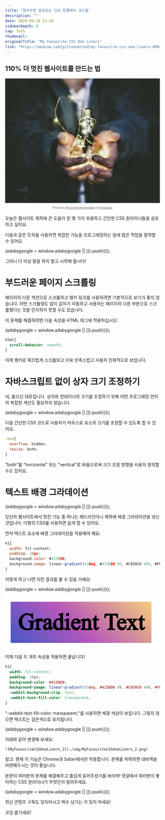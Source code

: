 ```yaml
---
title: "알아두면 쓸모있는 CSS 한줄짜리 코드들"
description: ""
date: 2024-04-19 21:50
sidebarDepth: 0
tag: Tech
thumbnail: 
originalTitle: "My Favourite CSS One Liners"
link: "https://medium.com/gitconnected/my-favourite-css-one-liners-409ad070f0da"
---
```



## 110% 더 멋진 웹사이트를 만드는 법

![이미지](./img/MyFavouriteCSSOneLiners_0.png)

오늘은 웹사이트 제작에 큰 도움이 된 몇 가지 유용하고 간단한 CSS 원라이너들을 공유하고 싶어요.

다음과 같은 트릭을 사용하면 복잡한 기능을 프로그래밍하는 일에 많은 작업을 절약할 수 있어요.

<!-- ui-log 수평형 -->
<ins class="adsbygoogle"
  style="display:block"
  data-ad-client="ca-pub-4877378276818686"
  data-ad-slot="9743150776"
  data-ad-format="auto"
  data-full-width-responsive="true"></ins>
<component is="script">
(adsbygoogle = window.adsbygoogle || []).push({});
</component>

그러니 더 이상 말을 하지 말고 시작해 봅시다!

# 부드러운 페이지 스크롤링

페이지의 다른 섹션으로 스크롤하고 앵커 링크를 사용하려면 기본적으로 보기가 좋지 않습니다. 어떤 스크롤링도 없이 갑자기 이동하고 사용자는 페이지의 다른 부분으로 스크롤했다는 것을 인지하지 못할 수도 있습니다.

이 문제를 해결하려면 다음 속성을 HTML 태그에 적용하십시오:

<!-- ui-log 수평형 -->
<ins class="adsbygoogle"
  style="display:block"
  data-ad-client="ca-pub-4877378276818686"
  data-ad-slot="9743150776"
  data-ad-format="auto"
  data-full-width-responsive="true"></ins>
<component is="script">
(adsbygoogle = window.adsbygoogle || []).push({});
</component>

```css
html{
  scroll-behavior: smooth;
}
```

이제 앵커로 매끄럽게 스크롤되고 더욱 만족스럽고 사용자 친화적으로 보입니다.

# 자바스크립트 없이 상자 크기 조정하기

네, 들으신 대로입니다. 상자와 컨테이너의 크기를 조정하기 위해 어떤 프로그래밍 언어의 복잡한 계산도 필요하지 않습니다.

<!-- ui-log 수평형 -->
<ins class="adsbygoogle"
  style="display:block"
  data-ad-client="ca-pub-4877378276818686"
  data-ad-slot="9743150776"
  data-ad-format="auto"
  data-full-width-responsive="true"></ins>
<component is="script">
(adsbygoogle = window.adsbygoogle || []).push({});
</component>

다음 간단한 CSS 코드로 사용자가 마우스로 요소의 크기를 조정할 수 있도록 할 수 있어요.

```js
.box{
  overflow: hidden;
  resize: both;
}
```

"both"를 "horizontal" 또는 "vertical"로 바꿈으로써 크기 조정 방향을 사용자 정의할 수도 있어요.

# 텍스트 배경 그라데이션

<!-- ui-log 수평형 -->
<ins class="adsbygoogle"
  style="display:block"
  data-ad-client="ca-pub-4877378276818686"
  data-ad-slot="9743150776"
  data-ad-format="auto"
  data-full-width-responsive="true"></ins>
<component is="script">
(adsbygoogle = window.adsbygoogle || []).push({});
</component>

당신의 웹사이트에서 멋진 기능 중 하나는 헤드라인이나 제목에 배경 그라데이션을 넣는 것입니다. 다행히 CSS를 사용하면 쉽게 할 수 있어요.

먼저 텍스트 요소에 배경 그라데이션을 적용해야 해요:

```js
h1{
  width: fit-content;
  padding: 10px;
  background-color: #4158D0;
  background-image: linear-gradient(43deg, #4158D0 0%, #C850C0 46%, #FFCC70 100%);
}
```

이렇게 하고 나면 이런 결과를 볼 수 있을 거예요:

<!-- ui-log 수평형 -->
<ins class="adsbygoogle"
  style="display:block"
  data-ad-client="ca-pub-4877378276818686"
  data-ad-slot="9743150776"
  data-ad-format="auto"
  data-full-width-responsive="true"></ins>
<component is="script">
(adsbygoogle = window.adsbygoogle || []).push({});
</component>


![My Favourite CSS One Liners](./img/MyFavouriteCSSOneLiners_1.png)

이제 다음 두 개의 속성을 적용하면 끝납니다!

```css
h1{
  width: fit-content;
  padding: 10px;
  background-color: #4158D0;
  background-image: linear-gradient(43deg, #4158D0 0%, #C850C0 46%, #FFCC70 100%);
  -webkit-background-clip: text;
  -webkit-text-fill-color: transparent;
}
```

"-webkit-text-fill-color: transparent;"를 사용하면 배경 색상이 보입니다. 그렇지 않으면 텍스트는 검은색으로 유지됩니다.

<!-- ui-log 수평형 -->
<ins class="adsbygoogle"
  style="display:block"
  data-ad-client="ca-pub-4877378276818686"
  data-ad-slot="9743150776"
  data-ad-format="auto"
  data-full-width-responsive="true"></ins>
<component is="script">
(adsbygoogle = window.adsbygoogle || []).push({});
</component>

아래와 같이 변경해 보세요:

```
![MyFavouriteCSSOneLiners_2](./img/MyFavouriteCSSOneLiners_2.png)
```

참고: 현재 이 기능은 Chrome과 Safari에서만 작동합니다. 문제를 피하려면 대비책을 마련해두시는 것이 좋습니다.

본문이 여러분의 문제를 해결해주고 즐겁게 읽어주셨기를 바라며! 댓글에서 여러분이 좋아하는 CSS 원라이너가 무엇인지 알려주세요.

<!-- ui-log 수평형 -->
<ins class="adsbygoogle"
  style="display:block"
  data-ad-client="ca-pub-4877378276818686"
  data-ad-slot="9743150776"
  data-ad-format="auto"
  data-full-width-responsive="true"></ins>
<component is="script">
(adsbygoogle = window.adsbygoogle || []).push({});
</component>

최신 콘텐츠 구독도 잊지마시고 박수 남기는 거 잊지 마세요!

코딩 즐기세요!